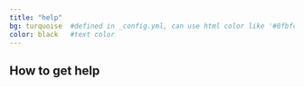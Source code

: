 ```yaml
---
title: "help"
bg: turquoise  #defined in _config.yml, can use html color like '#0fbfcf'
color: black   #text color
---
```



## How to get help

